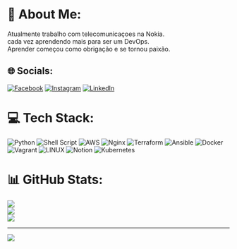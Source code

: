 # 💫 About Me:
Atualmente trabalho com telecomunicaçoes na Nokia.<br>cada vez aprendendo mais para ser um DevOps.<br>Aprender começou como obrigação e se tornou paixão.<br>


## 🌐 Socials:
[![Facebook](https://img.shields.io/badge/Facebook-%231877F2.svg?logo=Facebook&logoColor=white)](https://facebook.com/thales.tata) [![Instagram](https://img.shields.io/badge/Instagram-%23E4405F.svg?logo=Instagram&logoColor=white)](https://instagram.com/thalesh7) [![LinkedIn](https://img.shields.io/badge/LinkedIn-%230077B5.svg?logo=linkedin&logoColor=white)](https://linkedin.com/in/thales-scalpelli) 

# 💻 Tech Stack:
![Python](https://img.shields.io/badge/python-3670A0?style=for-the-badge&logo=python&logoColor=ffdd54) ![Shell Script](https://img.shields.io/badge/shell_script-%23121011.svg?style=for-the-badge&logo=gnu-bash&logoColor=white) ![AWS](https://img.shields.io/badge/AWS-%23FF9900.svg?style=for-the-badge&logo=amazon-aws&logoColor=white) ![Nginx](https://img.shields.io/badge/nginx-%23009639.svg?style=for-the-badge&logo=nginx&logoColor=white) ![Terraform](https://img.shields.io/badge/terraform-%235835CC.svg?style=for-the-badge&logo=terraform&logoColor=white) ![Ansible](https://img.shields.io/badge/ansible-%231A1918.svg?style=for-the-badge&logo=ansible&logoColor=white) ![Docker](https://img.shields.io/badge/docker-%230db7ed.svg?style=for-the-badge&logo=docker&logoColor=white) ![Vagrant](https://img.shields.io/badge/vagrant-%231563FF.svg?style=for-the-badge&logo=vagrant&logoColor=white) ![LINUX](https://img.shields.io/badge/Linux-FCC624?style=for-the-badge&logo=linux&logoColor=black) ![Notion](https://img.shields.io/badge/Notion-%23000000.svg?style=for-the-badge&logo=notion&logoColor=white) ![Kubernetes](https://img.shields.io/badge/kubernetes-%23326ce5.svg?style=for-the-badge&logo=kubernetes&logoColor=white)
# 📊 GitHub Stats:
![](https://github-readme-stats.vercel.app/api?username=Thales157&theme=dark&hide_border=false&include_all_commits=false&count_private=true)<br/>
![](https://github-readme-streak-stats.herokuapp.com/?user=Thales157&theme=dark&hide_border=false)<br/>
![](https://github-readme-stats.vercel.app/api/top-langs/?username=Thales157&theme=dark&hide_border=false&include_all_commits=false&count_private=true&layout=compact)

---
[![](https://visitcount.itsvg.in/api?id=Thales157&icon=0&color=0)](https://visitcount.itsvg.in)

<!-- Proudly created with GPRM ( https://gprm.itsvg.in ) -->
